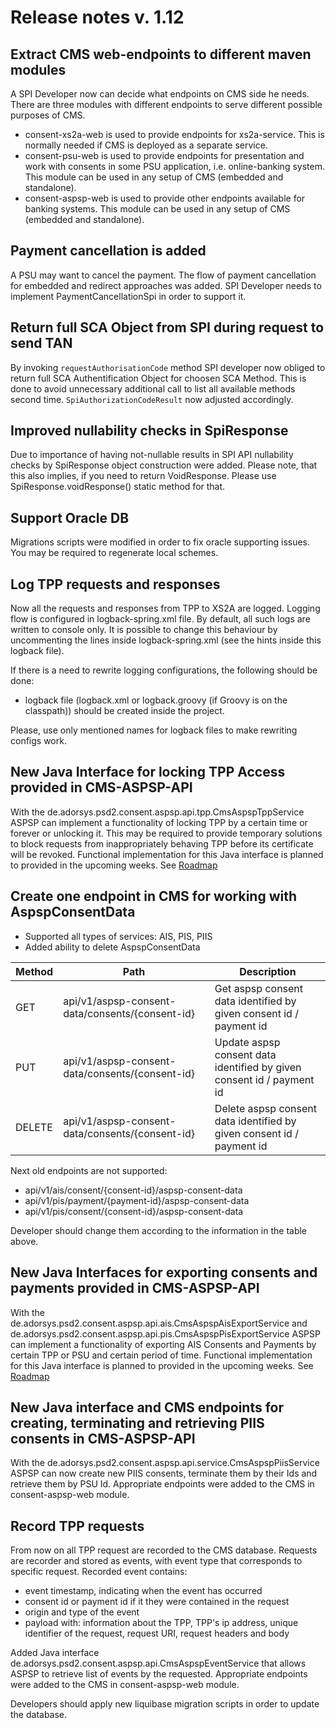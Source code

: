 # Release notes v. 1.12

## Extract CMS web-endpoints to different maven modules
A SPI Developer now can decide what endpoints on CMS side he needs.
There are three modules with different endpoints to serve different possible purposes of CMS.
* consent-xs2a-web is used to provide endpoints for xs2a-service. 
This is normally needed if CMS is deployed as a separate service.
* consent-psu-web is used to provide endpoints for presentation and work with consents in some PSU application, 
i.e. online-banking system. This module can be used in any setup of CMS (embedded and standalone).
* consent-aspsp-web is used to provide other endpoints available for banking systems.
This module can be used in any setup of CMS (embedded and standalone).

## Payment cancellation is added
A PSU may want to cancel the payment. The flow of payment cancellation for embedded and redirect approaches was added.
SPI Developer needs to implement PaymentCancellationSpi in order to support it.

## Return full SCA Object from SPI during request to send TAN
By invoking `requestAuthorisationCode` method SPI developer now obliged
to return full SCA Authentification Object for choosen SCA Method.
This is done to avoid unnecessary additional call to list all available methods second time.
`SpiAuthorizationCodeResult` now adjusted accordingly.

## Improved nullability checks in SpiResponse
Due to importance of having not-nullable results in SPI API nullability checks by SpiResponse object construction were added.
Please note, that this also implies, if you need to return VoidResponse.
Please use SpiResponse.voidResponse() static method for that.

## Support Oracle DB
Migrations scripts were modified in order to fix oracle supporting issues. You may be required to regenerate local schemes.

## Log TPP requests and responses
Now all the requests and responses from TPP to XS2A are logged.
Logging flow is configured in logback-spring.xml file. By default, all such logs are written to console only. 
It is possible to change this behaviour by uncommenting the lines inside logback-spring.xml (see the hints inside this logback file).

If there is a need to rewrite logging configurations, the following should be done:
* logback file (logback.xml or logback.groovy (if Groovy is on the classpath)) should be created inside the project. 

Please, use only mentioned names for logback files to make rewriting configs work.

## New Java Interface for locking TPP Access provided in CMS-ASPSP-API
With the de.adorsys.psd2.consent.aspsp.api.tpp.CmsAspspTppService ASPSP can implement a functionality of locking TPP by a certain
time or forever or unlocking it. This may be required to provide temporary solutions to block requests from inappropriately
behaving TPP before its certificate will be revoked.
Functional implementation for this Java interface is planned to provided in the upcoming weeks. See [Roadmap](../roadmap.md)

## Create one endpoint in CMS for working with AspspConsentData
* Supported all types of services: AIS, PIS, PIIS
* Added ability to delete AspspConsentData

| Method | Path                                            | Description                                                           |
|--------|-------------------------------------------------|-----------------------------------------------------------------------|
| GET    | api/v1/aspsp-consent-data/consents/{consent-id} | Get aspsp consent data identified by given consent id / payment id    |
| PUT    | api/v1/aspsp-consent-data/consents/{consent-id} | Update aspsp consent data identified by given consent id / payment id |
| DELETE | api/v1/aspsp-consent-data/consents/{consent-id} | Delete aspsp consent data identified by given consent id / payment id |

Next old endpoints are not supported:
* api/v1/ais/consent/{consent-id}/aspsp-consent-data
* api/v1/pis/payment/{payment-id}/aspsp-consent-data
* api/v1/pis/consent/{consent-id}/aspsp-consent-data

Developer should change them according to the information in the table above.

## New Java Interfaces for exporting consents and payments provided in CMS-ASPSP-API
With the de.adorsys.psd2.consent.aspsp.api.ais.CmsAspspAisExportService and
de.adorsys.psd2.consent.aspsp.api.pis.CmsAspspPisExportService ASPSP can implement a functionality of exporting AIS Consents
and Payments by certain TPP or PSU and certain period of time.
Functional implementation for this Java interface is planned to provided in the upcoming weeks. See [Roadmap](../roadmap.md)

## New Java interface and CMS endpoints for creating, terminating and retrieving PIIS consents in CMS-ASPSP-API
With the de.adorsys.psd2.consent.aspsp.api.service.CmsAspspPiisService ASPSP can now create new PIIS consents,
terminate them by their Ids and retrieve them by PSU Id.
Appropriate endpoints were added to the CMS in consent-aspsp-web module.

## Record TPP requests
From now on all TPP request are recorded to the CMS database. Requests are recorder and stored as events,
with event type that corresponds to specific request.
Recorded event contains:
 * event timestamp, indicating when the event has occurred
 * consent id or payment id if it they were contained in the request
 * origin and type of the event
 * payload with: information about the TPP, TPP's ip address, unique identifier of the request, request URI,
 request headers and body
 
Added Java interface de.adorsys.psd2.consent.aspsp.api.CmsAspspEventService that allows ASPSP to retrieve list
of events by the requested. Appropriate endpoints were added to the CMS in consent-aspsp-web module.
 
Developers should apply new liquibase migration scripts in order to update the database.
